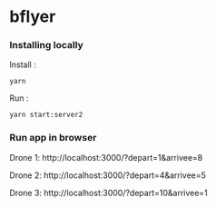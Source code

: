 # bflyer


### Installing locally

Install :

`yarn`

Run :

`yarn start:server2`


### Run app in browser


Drone 1:
http://localhost:3000/?depart=1&arrivee=8

Drone 2:
http://localhost:3000/?depart=4&arrivee=5

Drone 3:
http://localhost:3000/?depart=10&arrivee=1

